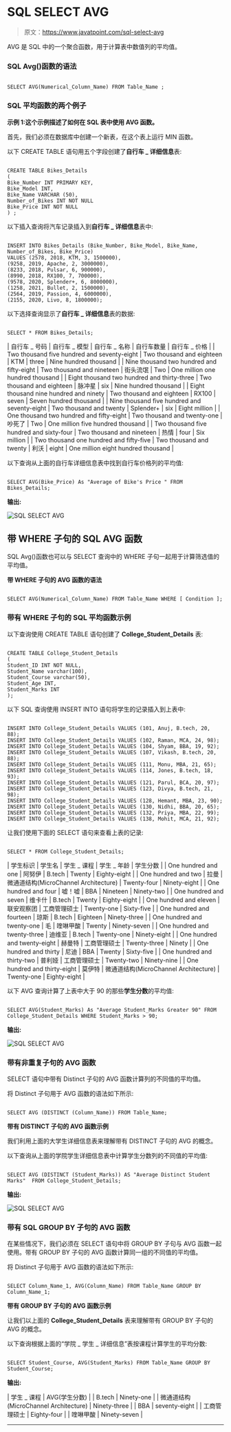 # SQL SELECT AVG

> 原文：<https://www.javatpoint.com/sql-select-avg>

AVG 是 SQL 中的一个聚合函数，用于计算表中数值列的平均值。

### SQL Avg()函数的语法

```

SELECT AVG(Numerical_Column_Name) FROM Table_Name ;

```

### SQL 平均函数的两个例子

**示例 1:这个示例描述了如何在 SQL 表中使用 AVG 函数。**

首先，我们必须在数据库中创建一个新表，在这个表上运行 MIN 函数。

以下 CREATE TABLE 语句用五个字段创建了**自行车 _ 详细信息**表:

```

CREATE TABLE Bikes_Details
(
Bike_Number INT PRIMARY KEY,
Bike_Model INT,
Bike_Name VARCHAR (50),
Number_of_Bikes INT NOT NULL
Bike_Price INT NOT NULL
) ;

```

以下插入查询将汽车记录插入到**自行车 _ 详细信息**表中:

```

INSERT INTO Bikes_Details (Bike_Number, Bike_Model, Bike_Name, Number_of_Bikes, Bike_Price) 
VALUES (2578, 2018, KTM, 3, 1500000),
(9258, 2019, Apache, 2, 3000000), 
(8233, 2018, Pulsar, 6, 900000),
(8990, 2018, RX100, 7, 700000),
(9578, 2020, Splender+, 6, 8000000),
(1258, 2021, Bullet, 2, 1500000),
(2564, 2019, Passion, 4, 6000000),
(2155, 2020, Livo, 8, 1800000);

```

以下选择查询显示了**自行车 _ 详细信息**表的数据:

```

SELECT * FROM Bikes_Details;

```

| 自行车 _ 号码 | 自行车 _ 模型 | 自行车 _ 名称 | 自行车数量 | 自行车 _ 价格 |
| Two thousand five hundred and seventy-eight | Two thousand and eighteen | KTM | three | Nine hundred thousand |
| Nine thousand two hundred and fifty-eight | Two thousand and nineteen | 街头流氓 | Two | One million one hundred thousand |
| Eight thousand two hundred and thirty-three | Two thousand and eighteen | 脉冲星 | six | Nine hundred thousand |
| Eight thousand nine hundred and ninety | Two thousand and eighteen | RX100 | seven | Seven hundred thousand |
| Nine thousand five hundred and seventy-eight | Two thousand and twenty | Splender+ | six | Eight million |
| One thousand two hundred and fifty-eight | Two thousand and twenty-one | 吵死了 | Two | One million five hundred thousand |
| Two thousand five hundred and sixty-four | Two thousand and nineteen | 热情 | four | Six million |
| Two thousand one hundred and fifty-five | Two thousand and twenty | 利沃 | eight | One million eight hundred thousand |

以下查询从上面的自行车详细信息表中找到自行车价格列的平均值:

```

SELECT AVG(Bike_Price) As "Average of Bike's Price " FROM Bikes_Details;

```

**输出:**

![SQL SELECT AVG](img/270e96e1e8a3015a497a4da15cbdcd6d.png)

## 带 WHERE 子句的 SQL AVG 函数

SQL Avg()函数也可以与 SELECT 查询中的 WHERE 子句一起用于计算筛选值的平均值。

**带 WHERE 子句的 AVG 函数的语法**

```

SELECT AVG(Numerical_Column_Name) FROM Table_Name WHERE [ Condition ];

```

### 带有 WHERE 子句的 SQL 平均函数示例

以下查询使用 CREATE TABLE 语句创建了 **College_Student_Details** 表:

```

CREATE TABLE College_Student_Details
(
Student_ID INT NOT NULL, 
Student_Name varchar(100),
Student_Course varchar(50),
Student_Age INT, 
Student_Marks INT
); 

```

以下 SQL 查询使用 INSERT INTO 语句将学生的记录插入到上表中:

```

INSERT INTO College_Student_Details VALUES (101, Anuj, B.tech, 20, 88);
INSERT INTO College_Student_Details VALUES (102, Raman, MCA, 24, 98);
INSERT INTO College_Student_Details VALUES (104, Shyam, BBA, 19, 92);
INSERT INTO College_Student_Details VALUES (107, Vikash, B.tech, 20, 88);
INSERT INTO College_Student_Details VALUES (111, Monu, MBA, 21, 65);
INSERT INTO College_Student_Details VALUES (114, Jones, B.tech, 18, 93);
INSERT INTO College_Student_Details VALUES (121, Parul, BCA, 20, 97);
INSERT INTO College_Student_Details VALUES (123, Divya, B.tech, 21, 98);
INSERT INTO College_Student_Details VALUES (128, Hemant, MBA, 23, 90);
INSERT INTO College_Student_Details VALUES (130, Nidhi, BBA, 20, 65);
INSERT INTO College_Student_Details VALUES (132, Priya, MBA, 22, 99);
INSERT INTO College_Student_Details VALUES (138, Mohit, MCA, 21, 92);

```

让我们使用下面的 SELECT 语句来查看上表的记录:

```

SELECT * FROM College_Student_Details;

```

| 学生标识 | 学生名 | 学生 _ 课程 | 学生 _ 年龄 | 学生分数 |
| One hundred and one | 阿努伊 | B.tech | Twenty | Eighty-eight |
| One hundred and two | 拉曼 | 微通道结构(MicroChannel Architecture) | Twenty-four | Ninety-eight |
| One hundred and four | 嘘！嘘 | BBA | Nineteen | Ninety-two |
| One hundred and seven | 维卡什 | B.tech | Twenty | Eighty-eight |
| One hundred and eleven | 联安观察团 | 工商管理硕士 | Twenty-one | Sixty-five |
| One hundred and fourteen | 琼斯 | B.tech | Eighteen | Ninety-three |
| One hundred and twenty-one | 毛 | 喹啉甲酸 | Twenty | Ninety-seven |
| One hundred and twenty-three | 迪维亚 | B.tech | Twenty-one | Ninety-eight |
| One hundred and twenty-eight | 赫曼特 | 工商管理硕士 | Twenty-three | Ninety |
| One hundred and thirty | 尼迪 | BBA | Twenty | Sixty-five |
| One hundred and thirty-two | 普利娅 | 工商管理硕士 | Twenty-two | Ninety-nine |
| One hundred and thirty-eight | 莫伊特 | 微通道结构(MicroChannel Architecture) | Twenty-one | Eighty-eight |

以下 AVG 查询计算了上表中大于 90 的那些**学生分数**的平均值:

```

SELECT AVG(Student_Marks) As "Average Student_Marks Greater 90" FROM College_Student_Details WHERE Student_Marks > 90;

```

**输出:**

![SQL SELECT AVG](img/e7be635e0adaa4bebd4a5fd7ec1f1a95.png)

### 带有非重复子句的 AVG 函数

SELECT 语句中带有 Distinct 子句的 AVG 函数计算列的不同值的平均值。

将 Distinct 子句用于 AVG 函数的语法如下所示:

```

SELECT AVG (DISTINCT (Column_Name)) FROM Table_Name;

```

**带有 DISTINCT 子句的 AVG 函数示例**

我们利用上面的大学生详细信息表来理解带有 DISTINCT 子句的 AVG 的概念。

以下查询从上面的学院学生详细信息表中计算学生分数列的不同值的平均值:

```

SELECT AVG (DISTINCT (Student_Marks)) AS "Average Distinct Student Marks"  FROM College_Student_Details;

```

**输出:**

![SQL SELECT AVG](img/163f766d3df07150a7ba301dfefb48e3.png)

### 带有 SQL GROUP BY 子句的 AVG 函数

在某些情况下，我们必须在 SELECT 语句中将 GROUP BY 子句与 AVG 函数一起使用。带有 GROUP BY 子句的 AVG 函数计算同一组的不同值的平均值。

将 Distinct 子句用于 AVG 函数的语法如下所示:

```

SELECT Column_Name_1, AVG(Column_Name) FROM Table_Name GROUP BY Column_Name_1;

```

**带有 GROUP BY 子句的 AVG 函数示例**

让我们以上面的 **College_Student_Details** 表来理解带有 GROUP BY 子句的 AVG 的概念。

以下查询根据上面的“学院 _ 学生 _ 详细信息”表按课程计算学生的平均分数:

```

SELECT Student_Course, AVG(Student_Marks) FROM Table_Name GROUP BY Student_Course;

```

**输出:**

| 学生 _ 课程 | AVG(学生分数) |
| B.tech | Ninety-one |
| 微通道结构(MicroChannel Architecture) | Ninety-three |
| BBA | seventy-eight |
| 工商管理硕士 | Eighty-four |
| 喹啉甲酸 | Ninety-seven |

* * *